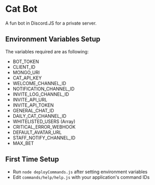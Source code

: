 # Cat Bot
A fun bot in Discord.JS for a private server.

## Environment Variables Setup
The variables required are as following:
- BOT_TOKEN
- CLIENT_ID
- MONGO_URI
- CAT_API_KEY
- WELCOME_CHANNEL_ID
- NOTIFICATION_CHANNEL_ID
- INVITE_LOG_CHANNEL_ID
- INVITE_API_URL
- INVITE_API_TOKEN
- GENERAL_CHAT_ID
- DAILY_CAT_CHANNEL_ID
- WHITELISTED_USERS (Array)
- CRITICAL_ERROR_WEBHOOK
- DEFAULT_AVATAR_URL
- STAFF_NOTIFY_CHANNEL_ID
- MAX_BET

## First Time Setup
- Run `node deployCommands.js` after setting environment variables
- Edit `commands/help/help.js` with your application's command IDs